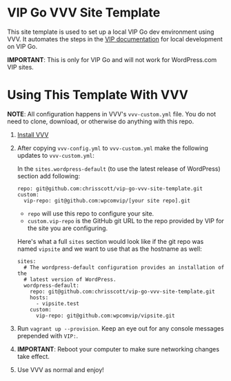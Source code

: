 # VIP Go VVV Site Template

This site template is used to set up a local VIP Go dev environment using VVV. It automates the steps in the [VIP documentation](https://vip.wordpress.com/documentation/vip-go/local-vip-go-development-environment/) for local development on VIP Go.

**IMPORTANT**: This is only for VIP Go and will not work for WordPress.com VIP sites.

# Using This Template With VVV

**NOTE**: All configuration happens in VVV's `vvv-custom.yml` file. You do not need to clone, download, or otherwise do anything with this repo.

1. [Install VVV](https://varyingvagrantvagrants.org/docs/en-US/installation/)
2. After copying `vvv-config.yml` to `vvv-custom.yml` make the following updates to `vvv-custom.yml`: 

    In the `sites.wordpress-default` (to use the latest release of WordPress) section add following:
    ```
    repo: git@github.com:chrisscott/vip-go-vvv-site-template.git
    custom:
      vip-repo: git@github.com:wpcomvip/[your site repo].git
    ```

    * `repo` will use this repo to configure your site.
    * `custom.vip-repo` is the GitHub git URL to the repo provided by VIP for the site you are configuring.

    Here's what a full `sites` section would look like if the git repo was named `vipsite` and we want to use that as the hostname as well:

    ```
    sites:
      # The wordpress-default configuration provides an installation of the
      # latest version of WordPress.
      wordpress-default:
        repo: git@github.com:chrisscott/vip-go-vvv-site-template.git
        hosts:
          - vipsite.test
        custom:
          vip-repo: git@github.com:wpcomvip/vipsite.git
    ```
3. Run `vagrant up --provision`. Keep an eye out for any console messages prepended with `VIP:`. 
4. **IMPORTANT**: Reboot your computer to make sure networking changes take effect.
5. Use VVV as normal and enjoy!

